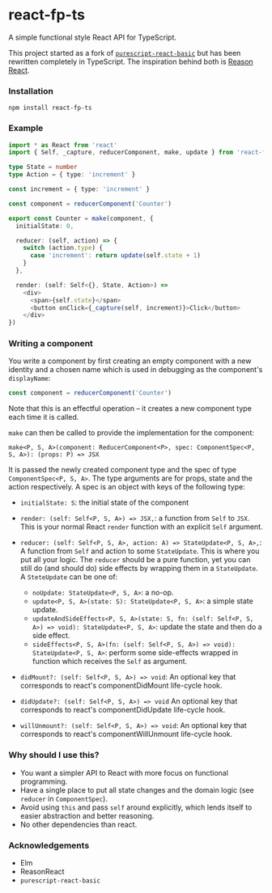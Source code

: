 # react-fp-ts

A simple functional style React API for TypeScript.

This project started as a fork of [`purescript-react-basic`](https://github.com/lumihq/purescript-react-basic)
but has been rewritten completely in TypeScript.
The inspiration behind both is [Reason React](https://reasonml.github.io/reason-react/en/).

### Installation

```
npm install react-fp-ts
```

### Example

```typescript
import * as React from 'react'
import { Self, _capture, reducerComponent, make, update } from 'react-fp-ts'

type State = number
type Action = { type: 'increment' }

const increment = { type: 'increment' }

const component = reducerComponent('Counter')

export const Counter = make(component, {
  initialState: 0,

  reducer: (self, action) => {
    switch (action.type) {
      case 'increment': return update(self.state + 1)
    }
  },

  render: (self: Self<{}, State, Action>) =>
    <div>
      <span>{self.state}</span>
      <button onClick={_capture(self, increment)}>Click</button>
    </div>
})
```

### Writing a component

You write a component by first creating an empty component with a new identity
and a chosen name which is used in debugging as the component's `displayName`:

```typescript
const component = reducerComponent('Counter')
```

Note that this is an effectful operation – it creates a new component type each
time it is called.

`make` can then be called to provide the implementation for the component:

```
make<P, S, A>(component: ReducerComponent<P>, spec: ComponentSpec<P, S, A>): (props: P) => JSX
```

It is passed the newly created component type and the spec of type `ComponentSpec<P, S, A>`.
The type arguments are for props, state and the action respectively.
A spec is an object with keys of the following type:

* `initialState: S`: the initial state of the component

* `render: (self: Self<P, S, A>) => JSX,`: a function from `Self` to `JSX`.
  This is your normal React `render` function with an explicit `Self` argument.

* `reducer: (self: Self<P, S, A>, action: A) => StateUpdate<P, S, A>,`:
  A function from `Self` and action to some `StateUpdate`.
  This is where you put all your logic.
  The `reducer` should be a pure function, yet you can still do (and should do)
  side effects by wrapping them in a `StateUpdate`.
  A `SteteUpdate` can be one of:

    * `noUpdate: StateUpdate<P, S, A>`: a no-op.
    * `update<P, S, A>(state: S): StateUpdate<P, S, A>`: a simple state update.
    * `updateAndSideEffects<P, S, A>(state: S, fn: (self: Self<P, S, A>) => void): StateUpdate<P, S, A>`:
      update the state and then do a side effect.
    * `sideEffects<P, S, A>(fn: (self: Self<P, S, A>) => void): StateUpdate<P, S, A>`:
      perform some side-effects wrapped in function which receives the `Self` as argument.

* `didMount?: (self: Self<P, S, A>) => void`:
  An optional key that corresponds to react's componentDidMount life-cycle hook.

* `didUpdate?: (self: Self<P, S, A>) => void`
  An optional key that corresponds to react's componentDidUpdate life-cycle hook.

* `willUnmount?: (self: Self<P, S, A>) => void`:
  An optional key that corresponds to react's componentWillUnmount life-cycle hook.


### Why should I use this?

* You want a simpler API to React with more focus on functional programming.
* Have a single place to put all state changes and the domain logic (see `reducer` in `ComponentSpec`).
* Avoid using `this` and pass `self` around explicitly, which lends itself to easier abstraction and better reasoning.
* No other dependencies than react.

### Acknowledgements

* Elm
* ReasonReact
* `purescript-react-basic`
